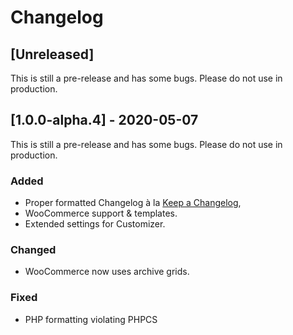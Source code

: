 # Changelog


## [Unreleased]

This is still a pre-release and has some bugs. Please do not use in production.


## [1.0.0-alpha.4] - 2020-05-07

This is still a pre-release and has some bugs. Please do not use in production.

### Added
- Proper formatted Changelog à la [Keep a Changelog](https://keepachangelog.com/en/1.0.0/),
- WooCommerce support & templates.
- Extended settings for Customizer.

### Changed
- WooCommerce now uses archive grids.

### Fixed
- PHP formatting violating PHPCS
